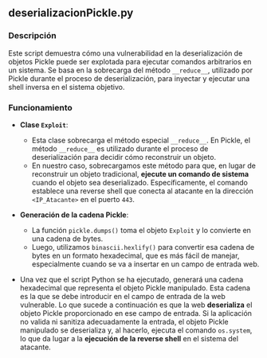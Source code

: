 ## deserializacionPickle.py

### Descripción

Este script demuestra cómo una vulnerabilidad en la deserialización de objetos Pickle puede ser explotada para ejecutar comandos arbitrarios en un sistema. Se basa en la sobrecarga del método `__reduce__`, utilizado por Pickle durante el proceso de deserialización, para inyectar y ejecutar una shell inversa en el sistema objetivo.

### Funcionamiento

- **Clase `Exploit`**:
    - Esta clase sobrecarga el método especial `__reduce__`. En Pickle, el método `__reduce__` es utilizado durante el proceso de deserialización para decidir cómo reconstruir un objeto.
    - En nuestro caso, sobrecargamos este método para que, en lugar de reconstruir un objeto tradicional, **ejecute un comando de sistema** cuando el objeto sea deserializado. Específicamente, el comando establece una reverse shell que conecta al atacante en la dirección `<IP_Atacante>` en el puerto `443`.

- **Generación de la cadena Pickle**:
    - La función `pickle.dumps()` toma el objeto `Exploit` y lo convierte en una cadena de bytes.
    - Luego, utilizamos `binascii.hexlify()` para convertir esa cadena de bytes en un formato hexadecimal, que es más fácil de manejar, especialmente cuando se va a insertar en un campo de entrada web.

- Una vez que el script Python se ha ejecutado, generará una cadena hexadecimal que representa el objeto Pickle manipulado. Esta cadena es la que se debe introducir en el campo de entrada de la web vulnerable.
   Lo que sucede a continuación es que la web **deserializa** el objeto Pickle proporcionado en ese campo de entrada. Si la aplicación no valida ni sanitiza adecuadamente la entrada, el objeto Pickle manipulado se deserializa y, al hacerlo, ejecuta el comando `os.system`, lo que da lugar a la **ejecución de la reverse shell** en el sistema del atacante.
